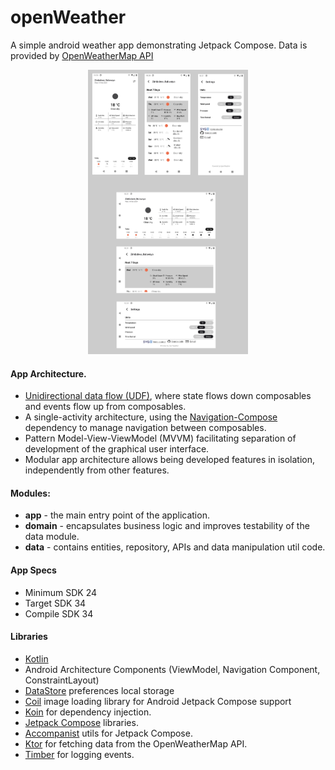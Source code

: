 # <b>openWeather</b>
A simple android weather app demonstrating Jetpack Compose. Data is provided by [OpenWeatherMap API](https://openweathermap.org/api)

<p align="center">
	<img src="/blob/openweather.png" width="256" height="455" alt="open Weather Screenshot">
</p>


#### App Architecture.
* [Unidirectional data flow (UDF)](https://developer.android.com/jetpack/compose/architecture#udf), where state flows down composables and events flow up from composables.
* A single-activity architecture, using the [Navigation-Compose](https://developer.android.com/jetpack/compose/navigation) dependency to manage navigation between composables.
* Pattern Model-View-ViewModel (MVVM) facilitating separation of development of the graphical user interface.
* Modular app architecture allows being developed features in isolation, independently from other features.

#### Modules:
* <b>app</b> - the main entry point of the application.
* <b>domain</b> - encapsulates business logic and improves testability of the data module.
* <b>data</b> - contains entities, repository, APIs and data manipulation util code.

#### App Specs
* Minimum SDK 24
* Target SDK 34
* Compile SDK 34

#### Libraries
* [Kotlin](https://kotlinlang.org/)
* Android Architecture Components (ViewModel, Navigation Component, ConstraintLayout)
* [DataStore](https://developer.android.com/topic/libraries/architecture/datastore) preferences local storage
* [Coil](https://coil-kt.github.io/coil/) image loading library for Android Jetpack Compose support
* [Koin](https://insert-koin.io/) for dependency injection.
* [Jetpack Compose](https://developer.android.com/jetpack/compose) libraries.
* [Accompanist](https://github.com/google/accompanist) utils for Jetpack Compose.
* [Ktor](https://ktor.io/) for fetching data from the OpenWeatherMap API.
* [Timber](https://github.com/JakeWharton/timber) for logging events.
